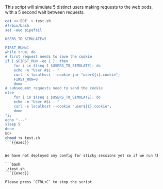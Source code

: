 

This script will simulate 5 distinct users making requests to the web pods, with a 5 second wait between requests.

```bash
cat <<'EOF' > test.sh
#!/bin/bash
set -euo pipefail

USERS_TO_SIMULATE=5

FIRST_RUN=1
while true; do 
# first request needs to save the cookie
if [ $FIRST_RUN -eq 1 ]; then 
    for i in $(seq 1 $USERS_TO_SIMULATE); do 
    echo -n "User #$i - "
    curl -s localhost --cookie-jar "user${i}.cookie"; 
    FIRST_RUN=0
    done
# subsequent requests need to send the cookie
else 
    for i in $(seq 1 $USERS_TO_SIMULATE); do
    echo -n "User #$i - "
    curl -s localhost --cookie "user${i}.cookie"; 
    done
fi;
echo "---"
sleep 5
done
EOF
chmod +x test.sh
```{{exec}}


We have not deployed any config for sticky sessions yet so if we run the script, we should see that each "user" will be served a response from a random pod.

```bash
./test.sh
```{{exec}}

Please press `CTRL+C` to stop the script